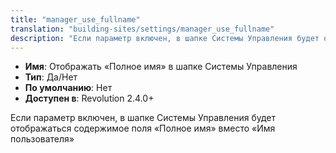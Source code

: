 ```yaml
---
title: "manager_use_fullname"
translation: "building-sites/settings/manager_use_fullname"
description: "Если параметр включен, в шапке Системы Управления будет отображаться содержимое поля Полное имя вместо Имя пользователя"
---
```


-   **Имя**: Отображать «Полное имя» в шапке Системы Управления
-   **Тип**: Да/Нет  
-   **По умолчанию**: Нет
-   **Доступен в**: Revolution 2.4.0+  

Если параметр включен, в шапке Системы Управления будет отображаться содержимое поля «Полное имя» вместо «Имя пользователя»
